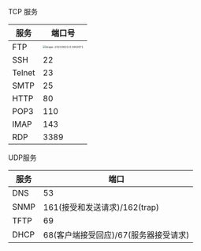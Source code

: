 TCP 服务

| 服务   | 端口号                                                       |
| ------ | ------------------------------------------------------------ |
| FTP    | <img src="C:\Users\qiufeng\AppData\Roaming\Typora\typora-user-images\image-20210621211942671.png" alt="image-20210621211942671" style="zoom: 33%;" /> |
| SSH    | 22                                                           |
| Telnet | 23                                                           |
| SMTP   | 25                                                           |
| HTTP   | 80                                                           |
| POP3   | 110                                                          |
| IMAP   | 143                                                          |
| RDP    | 3389                                                         |

UDP服务

| 服务 | 端口                                  |
| ---- | ------------------------------------- |
| DNS  | 53                                    |
| SNMP | 161(接受和发送请求)/162(trap)         |
| TFTP | 69                                    |
| DHCP | 68(客户端接受回应)/67(服务器接受请求) |

